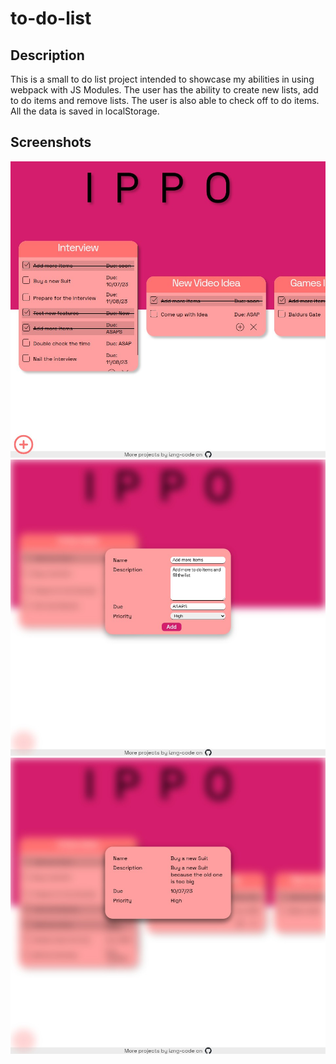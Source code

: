 # to-do-list

## Description
This is a small to do list project intended to showcase my abilities in using webpack with JS Modules. The user has the ability to create new lists, add to do items and remove lists. The user is also able to check off to do items. All the data is saved in localStorage. 

## Screenshots
![img](https://github.com/izng-code/to-do-list/blob/main/Screenshots/Screenshot%20Capture%20-%202023-10-03%20-%2010-12-08.jpg)
![img](https://github.com/izng-code/to-do-list/blob/main/Screenshots/Screenshot%20Capture%20-%202023-10-03%20-%2010-07-43.jpg)
![img](https://github.com/izng-code/to-do-list/blob/main/Screenshots/Screenshot%20Capture%20-%202023-10-03%20-%2010-12-24.jpg)
